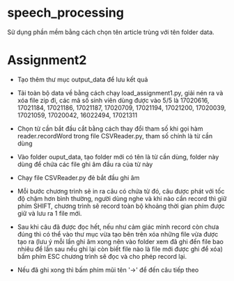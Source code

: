 # speech_processing

Sử dụng phần mềm bằng cách chọn tên article trùng với tên folder data. 

# Assignment2 

* Tạo thêm thư mục output_data để lưu kết quả
* Tải toàn bộ data về bằng cách chạy load_assignment1.py, giải nén ra và xóa file zip đi, các mã số sinh viên dùng được vào 5/5 là 17020616, 17021184, 17021186, 17021187, 17020709, 17021194, 17021200, 17020039, 17021059, 17020042, 16022494, 17021311

* Chọn từ cần bắt đầu cắt bằng cách thay đổi tham số khi gọi hàm reader.recordWord trong file CSVReader.py, tham số chính là từ cần dùng
* Vào folder ouput_data, tạo folder mới có tên là từ cần dùng, folder này dùng để chứa các file ghi âm đầu ra của từ này
* Chạy file CSVReader.py đẻ bắt đầu ghi âm
* Mỗi bước chương trình sẽ in ra câu có chứa từ đó, câu được phát với tốc độ chậm hơn bình thường, người dùng nghe và khi nào cần record thì giữ phím SHIFT, chương trình sẽ record toàn bộ khoảng thời gian phím được giữ và lưu ra 1 file mới.
* Sau khi câu đã được đọc hết, nếu như cảm giác mình record còn chưa đúng thì có thể vào thư mục vừa tạo bên trên xóa những file vừa được tạo ra (lưu ý mỗi lần ghi âm xong nên vào folder xem đã ghi đến file bao nhiêu để lần sau nếu ghi lại còn biết file nào là file mới được ghi để xóa) bấm phím ESC chương trình sẽ đọc và cho phép record lại.
* Nếu đã ghi xong thì bấm phím mũi tên '->' để đến câu tiếp theo
